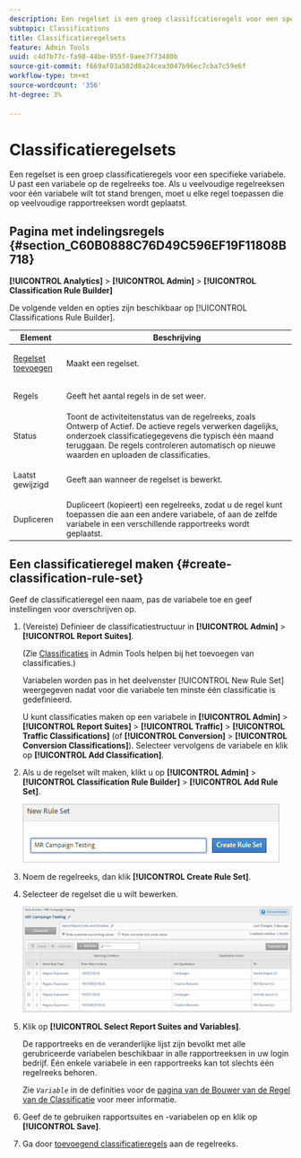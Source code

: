 ```yaml
---
description: Een regelset is een groep classificatieregels voor een specifieke variabele. U past een variabele op de regelreeks toe. Als u veelvoudige regelreeksen voor één variabele wilt tot stand brengen, moet u elke regel toepassen die op veelvoudige rapportreeksen wordt geplaatst.
subtopic: Classifications
title: Classificatieregelsets
feature: Admin Tools
uuid: c4d7b77c-fa98-44be-955f-9aee7f73480b
source-git-commit: f669af03a502d8a24cea3047b96ec7cba7c59e6f
workflow-type: tm+mt
source-wordcount: '356'
ht-degree: 3%

---
```



# Classificatieregelsets

Een regelset is een groep classificatieregels voor een specifieke variabele. U past een variabele op de regelreeks toe. Als u veelvoudige regelreeksen voor één variabele wilt tot stand brengen, moet u elke regel toepassen die op veelvoudige rapportreeksen wordt geplaatst.

## Pagina met indelingsregels {#section_C60B0888C76D49C596EF19F11808B718}

**[!UICONTROL Analytics]** > **[!UICONTROL Admin]** > **[!UICONTROL Classification Rule Builder]**

De volgende velden en opties zijn beschikbaar op [!UICONTROL Classifications Rule Builder].

<table id="table_A5D92409969747E39E041216A5AA32CD"> 
 <thead> 
  <tr> 
   <th colname="col1" class="entry"> Element </th> 
   <th colname="col2" class="entry"> Beschrijving </th> 
  </tr> 
 </thead>
 <tbody> 
  <tr> 
   <td colname="col1"> <p><a href="/help/components/classifications/crb/classification-rule-set.md"  > Regelset toevoegen</a> </p> </td> 
   <td colname="col2"> <p>Maakt een regelset. </p> </td> 
  </tr> 
  <tr> 
   <td colname="col1"> <p>Regels </p> </td> 
   <td colname="col2"> Geeft het aantal regels in de set weer. </td> 
  </tr> 
  <tr> 
   <td colname="col1"> <p>Status </p> </td> 
   <td colname="col2"> Toont de activiteitenstatus van de regelreeks, zoals Ontwerp of Actief. De actieve regels verwerken dagelijks, onderzoek classificatiegegevens die typisch één maand teruggaan. De regels controleren automatisch op nieuwe waarden en uploaden de classificaties. </td> 
  </tr> 
  <tr> 
   <td colname="col1"> <p>Laatst gewijzigd </p> </td> 
   <td colname="col2"> Geeft aan wanneer de regelset is bewerkt. </td> 
  </tr> 
  <tr> 
   <td colname="col1"> <p>Dupliceren </p> </td> 
   <td colname="col2"> Dupliceert (kopieert) een regelreeks, zodat u de regel kunt toepassen die aan een andere variabele, of aan de zelfde variabele in een verschillende rapportreeks wordt geplaatst. </td> 
  </tr> 
 </tbody> 
</table>

## Een classificatieregel maken {#create-classification-rule-set}

Geef de classificatieregel een naam, pas de variabele toe en geef instellingen voor overschrijven op.

1. (Vereiste) Definieer de classificatiestructuur in **[!UICONTROL Admin]** > **[!UICONTROL Report Suites]**.

   (Zie [Classificaties](https://experienceleague.adobe.com/docs/analytics/components/classifications/c-classifications.html) in Admin Tools helpen bij het toevoegen van classificaties.)

   Variabelen worden pas in het deelvenster [!UICONTROL New Rule Set] weergegeven nadat voor die variabele ten minste één classificatie is gedefinieerd.

   U kunt classificaties maken op een variabele in **[!UICONTROL Admin]** > **[!UICONTROL Report Suites]** > **[!UICONTROL Traffic]** > **[!UICONTROL Traffic Classifications]** (of **[!UICONTROL Conversion]** > **[!UICONTROL Conversion Classifications]**). Selecteer vervolgens de variabele en klik op **[!UICONTROL Add Classification]**.

1. Als u de regelset wilt maken, klikt u op **[!UICONTROL Admin]** > **[!UICONTROL Classification Rule Builder]** > **[!UICONTROL Add Rule Set]**.

   ![](assets/new_rule_set.png)

1. Noem de regelreeks, dan klik **[!UICONTROL Create Rule Set]**.
1. Selecteer de regelset die u wilt bewerken.

   ![](assets/classification_rules_page.png)

1. Klik op **[!UICONTROL Select Report Suites and Variables]**.

   De rapportreeks en de veranderlijke lijst zijn bevolkt met alle gerubriceerde variabelen beschikbaar in alle rapportreeksen in uw login bedrijf. Één enkele variabele in een rapportreeks kan tot slechts één regelreeks behoren.

   Zie *`Variable`* in de definities voor de [pagina van de Bouwer van de Regel van de Classificatie](/help/components/classifications/crb/classification-rule-definitions.md) voor meer informatie.
1. Geef de te gebruiken rapportsuites en -variabelen op en klik op **[!UICONTROL Save]**.
1. Ga door [toevoegend classificatieregels](/help/components/classifications/crb/classification-rule-set.md) aan de regelreeks.
